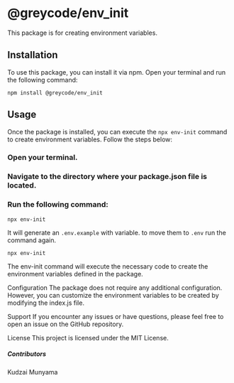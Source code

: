 # @greycode/env_init

This package is for creating environment variables.

## Installation

To use this package, you can install it via npm. Open your terminal and run the following command:

```
npm install @greycode/env_init
```
## Usage
Once the package is installed, you can execute the `npx env-init` command to create environment variables. Follow the steps below:

### Open your terminal.

### Navigate to the directory where your package.json file is located.

### Run the following command:

```
npx env-init
```
It will generate an `.env.example` with variable. to move them to `.env` run the command again. 
```
npx env-init
```

The env-init command will execute the necessary code to create the environment variables defined in the package.

Configuration
The package does not require any additional configuration. However, you can customize the environment variables to be created by modifying the index.js file.

Support
If you encounter any issues or have questions, please feel free to open an issue on the GitHub repository.

License
This project is licensed under the MIT License.

##### Contributors
Kudzai Munyama